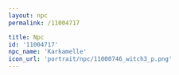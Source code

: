 ```yaml
---
layout: npc
permalink: /11004717

title: Npc
id: '11004717'
npc_name: 'Karkamelle'
icon_url: 'portrait/npc/11000746_witch3_p.png'
---
```

